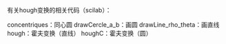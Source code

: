 
有关hough变换的相关代码（scilab）：

concentriques：同心圆
drawCercle_a_b：画圆
drawLine_rho_theta：画直线
hough：霍夫变换（直线）
houghC：霍夫变换（圆）
